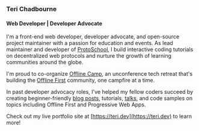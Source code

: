 ### Teri Chadbourne
#### Web Developer | Developer Advocate


I'm a front-end web developer, developer advocate, and open-source project maintainer
with a passion for education and events. As lead maintainer and developer of
<a href="https://proto.school" target="_blank">ProtoSchool</a>,
I build interactive coding tutorials on decentralized web protocols and nurture
the growth of learning communities around the globe.

I'm proud to co-organize <a href="http://offlinefirst.org/camp" target="_blank">
Offline Camp</a>, an unconference tech retreat that's building the
<a href="http://offlinefirst.org/" target="_blank">Offline First</a> community, one
campfire at a time.

In past developer advocacy roles, I've helped my fellow coders
succeed by creating beginner-friendly <a href="#blog">blog
posts</a>, tutorials, <a href="#talks">talks</a>, and code
samples on topics including Offline First and Progressive Web Apps.

Check out my live portfolio site at [https://teri.dev](https://teri.dev) to learn more!

